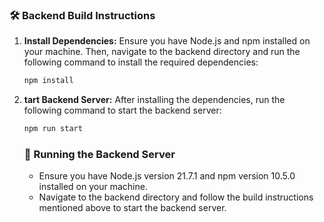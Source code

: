 ### 🛠️ Backend Build Instructions

1. **Install Dependencies:** Ensure you have Node.js and npm installed on your machine. Then, navigate to the backend directory and run the following command to install the required dependencies:
   
   ```bash
   npm install
   ```

2. **tart Backend Server:** After installing the dependencies, run the following command to start the backend server:

   ```bash
   npm run start
   ```

   ### 🚀 Running the Backend Server

   - Ensure you have Node.js version 21.7.1 and npm version 10.5.0 installed on your machine.
   - Navigate to the backend directory and follow the build instructions mentioned above to start the backend server.
